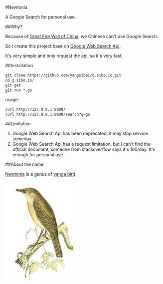 #Newtonia

A Google Search for personal use.

##Why?

Because of [Great Fire Wall of China](https://en.wikipedia.org/wiki/Great_Firewall), we Chinese can't use Google Search.

So I create this project base on [Google Web Search Api](https://developers.google.com/web-search/). 

It's very simple and only request the api, so it's very fast.

##Installation

    git clone https://github.com/yangsibai/g.sibo.io.git
    cd g.sibo.io/
    git get
    git run *.go

usage:

    curl http://127.0.0.1:8080/
    curl http://127.0.0.1:8080/search?q=go

##Limitation

1. Google Web Search Api has been deprecated, it may stop service someday.
2. Google Web Search Api has a request limitation, but I can't find the official document, someone from stackoverflow says it's 100/day. It's enough for personal use.

##About the name

[Newtonia](https://en.wikipedia.org/wiki/Newtonia_%28bird%29) is a genus of [vanga bird](https://en.wikipedia.org/wiki/Vanga). 

![Newtonia](./newtonia.jpg)
